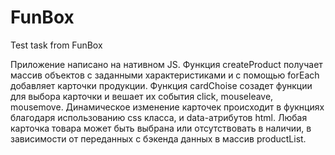 # FunBox
 Test task from FunBox
 
 Приложение написано на нативном JS.
 Функция createProduct получает массив объектов с заданными характеристиками и с помощью forEach добавляет карточки продукции.
 Функция cardChoise созадет функции для выбора карточки и вешает их события click, mouseleave, mousemove.
 Динамическое изменение карточек происходит в фукнциях благодаря использованию css класса, и data-атрибутов html.
 Любая карточка товара может быть выбрана или отсутствовать в наличии, в зависимости от переданных с бэкенда данных в массив productList.
